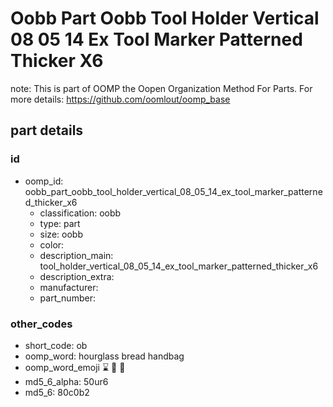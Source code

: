 # Oobb Part Oobb Tool Holder Vertical 08 05 14 Ex Tool Marker Patterned Thicker X6  

note: This is part of OOMP the Oopen Organization Method For Parts. For more details: https://github.com/oomlout/oomp_base

##  part details





### id
* oomp_id: oobb_part_oobb_tool_holder_vertical_08_05_14_ex_tool_marker_patterned_thicker_x6
  * classification: oobb
  * type: part
  * size: oobb
  * color: 
  * description_main: tool_holder_vertical_08_05_14_ex_tool_marker_patterned_thicker_x6
  * description_extra: 
  * manufacturer: 
  * part_number: 

### other_codes
* short_code: ob
* oomp_word: hourglass bread handbag
* oomp_word_emoji :hourglass: :bread: :handbag:
* md5_6_alpha: 50ur6
* md5_6: 80c0b2